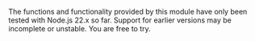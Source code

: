 The functions and functionality provided by this module have only been tested with Node.js 22.x so far. Support for earlier versions may be incomplete or unstable. You are free to try.

